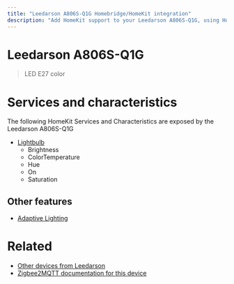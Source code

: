 ```yaml
---
title: "Leedarson A806S-Q1G Homebridge/HomeKit integration"
description: "Add HomeKit support to your Leedarson A806S-Q1G, using Homebridge, Zigbee2MQTT and homebridge-z2m."
---
```

<!---
This file has been GENERATED using src/docgen/docgen.ts
DO NOT EDIT THIS FILE MANUALLY!
-->
# Leedarson A806S-Q1G
> LED E27 color


# Services and characteristics
The following HomeKit Services and Characteristics are exposed by
the Leedarson A806S-Q1G

* [Lightbulb](../../light.md)
  * Brightness
  * ColorTemperature
  * Hue
  * On
  * Saturation


## Other features
* [Adaptive Lighting](../../light.md)


# Related
* [Other devices from Leedarson](../index.md#leedarson)
* [Zigbee2MQTT documentation for this device](https://www.zigbee2mqtt.io/devices/A806S-Q1G.html)